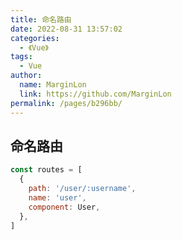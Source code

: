 ```yaml
---
title: 命名路由
date: 2022-08-31 13:57:02
categories: 
  - 《Vue》
tags: 
  - Vue
author: 
  name: MarginLon
  link: https://github.com/MarginLon
permalink: /pages/b296bb/
---
```


## 命名路由

```js
const routes = [
  {
    path: '/user/:username',
    name: 'user',
    component: User,
  },
]
```
